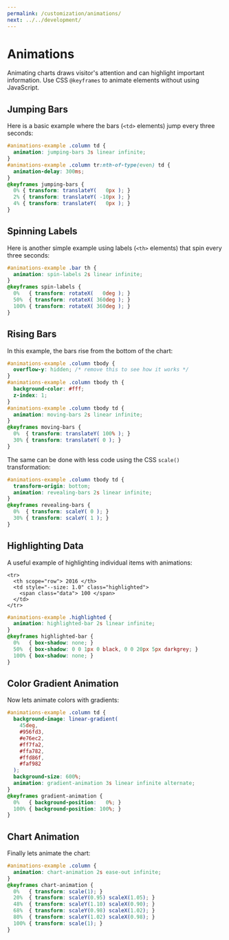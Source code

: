 ```yaml
---
permalink: /customization/animations/
next: ../../development/
---
```


# Animations

Animating charts draws visitor's attention and can highlight important information. Use CSS `@keyframes` to animate elements without using JavaScript.

## Jumping Bars

Here is a basic example where the bars (`<td>` elements) jump every three seconds:

```css
#animations-example .column td {
  animation: jumping-bars 3s linear infinite;
}
#animations-example .column tr:nth-of-type(even) td {
  animation-delay: 300ms;
}
@keyframes jumping-bars {
  0% { transform: translateY(   0px ); }
  2% { transform: translateY( -10px ); }
  4% { transform: translateY(   0px ); }
}
```

<code-example code-example-id="animations-example-1">
<template v-slot:css-code>
#animations-example-1 {
  width: 100%;
  max-width: 300px;
  margin: 0 auto;
}
#animations-example-1 .column {
  --aspect-ratio: 4 / 3;
}
#animations-example-1 .column td {
  animation: jumping-bars 3s linear infinite;
  animation-delay: 0;
}
#animations-example-1 .column tr:nth-of-type(even) td {
  animation-delay: 300ms;
}
@keyframes jumping-bars {
  0% { transform: translateY(   0px ); }
  2% { transform: translateY( -10px ); }
  4% { transform: translateY(   0px ); }
}
</template>
<template v-slot:html-code>
<div id="animations-example-1">
  <table class="charts-css column hide-data show-labels show-primary-axis data-spacing-6">
    <caption> Animation Example #1 </caption>
    <thead>
      <tr>
        <th scope="col"> Year </th>
        <th scope="col"> Progress </th>
      </tr>
    </thead>
    <tbody>
      <tr>
        <th scope="row"> 2016 </th>
        <td style="--size: 0.2"> <span class="data"> 20 </span> </td>
      </tr>
      <tr>
        <th scope="row"> 2017 </th>
        <td style="--size: 0.4"> <span class="data"> 40 </span> </td>
      </tr>
      <tr>
        <th scope="row"> 2018 </th>
        <td style="--size: 0.6"> <span class="data"> 60 </span> </td>
      </tr>
      <tr>
        <th scope="row"> 2019 </th>
        <td style="--size: 0.8"> <span class="data"> 80 </span> </td>
      </tr>
      <tr>
        <th scope="row"> 2020 </th>
        <td style="--size: 1.0"> <span class="data"> 100 </span> </td>
      </tr>
    </tbody>
  </table>
</div>
</template>
</code-example>

## Spinning Labels

Here is another simple example using labels (`<th>` elements) that spin every three seconds:

```css
#animations-example .bar th {
  animation: spin-labels 2s linear infinite;
}
@keyframes spin-labels {
  0%   { transform: rotateX(   0deg ); }
  50%  { transform: rotateX( 360deg ); }
  100% { transform: rotateX( 360deg ); }
}
```

<code-example code-example-id="animations-example-2">
<template v-slot:css-code>
#animations-example-2 {
  width: 100%;
  max-width: 500px;
  margin: 0 auto;
}
#animations-example-2 .bar {
  --labels-size: 160px;
}
#animations-example-2 .bar td {
  line-height: 1.5;
}
#animations-example-2 .bar th {
  animation: spin-labels 2s linear infinite;
}
@keyframes spin-labels {
  0%   { transform: rotateX(   0deg ); }
  50%  { transform: rotateX( 360deg ); }
  100% { transform: rotateX( 360deg ); }
}
</template>
<template v-slot:html-code>
<div id="animations-example-2">
  <table class="charts-css bar hide-data show-labels data-spacing-5 show-primary-axis">
    <caption> Animation Example #2 - The Richest People In America (Forbes 1918) </caption>
    <thead>
      <tr>
        <th scope="col"> Country </th>
        <th scope="col"> Gold </th>
        <th scope="col"> Silver </th>
        <th scope="col"> Silver </th>
      </tr>
    </thead>
    <tbody>
      <tr>
        <th scope="row"> John D. Rockefeller </th>
        <td style="--size: calc( 1200 / 1200 );"> <span class="data"> 1,200 </span> </td>
      </tr>
      <tr>
        <th scope="row"> Henry Clay Frick </th>
        <td style="--size: calc( 225 / 1200 );"> <span class="data"> 225 </span> </td>
      </tr>
      <tr>
        <th scope="row"> Andrew Carnegie </th>
        <td style="--size: calc( 200 / 1200 );"> <span class="data"> 200 </span> </td>
      </tr>
      <tr>
        <th scope="row"> George Fisher Baker </th>
        <td style="--size: calc( 150 / 1200 );"> <span class="data"> 150 </span> </td>
      </tr>
      <tr>
        <th scope="row"> William Rockefeller </th>
        <td style="--size: calc( 150 / 1200 );"> <span class="data"> 150 </span> </td>
      </tr>
    </tbody>
  </table>
</div>
</template>
</code-example>

## Rising Bars

In this example, the bars rise from the bottom of the chart:

```css
#animations-example .column tbody {
  overflow-y: hidden; /* remove this to see how it works */
}
#animations-example .column tbody th {
  background-color: #fff;
  z-index: 1;
}
#animations-example .column tbody td {
  animation: moving-bars 2s linear infinite;
}
@keyframes moving-bars {
  0%  { transform: translateY( 100% ); }
  30% { transform: translateY( 0 ); }
}
```

<code-example code-example-id="animations-example-3">
<template v-slot:css-code>
#animations-example-3 {
  width: 100%;
  max-width: 300px;
  margin: 0 auto;
}
#animations-example-3 .column {
  --aspect-ratio: 4 / 3;
}
#animations-example-3 .column tbody {
  overflow-y: hidden; /* remove this to see how it works */
}
#animations-example-3 .column tbody th {
  background-color: #fff;
  z-index: 1;
}
#animations-example-3 .column tbody td {
  animation: moving-bars 2s linear infinite;
}
@keyframes moving-bars {
  0%  { transform: translateY( 100% ); }
  30% { transform: translateY( 0 ); }
}
</template>
<template v-slot:html-code>
<div id="animations-example-3">
  <table class="charts-css column show-labels hide-data data-spacing-5 show-primary-axis">
    <caption> Animation Example #3 </caption>
    <thead>
      <tr>
        <th scope="col"> Year </th>
        <th scope="col"> Progress </th>
      </tr>
    </thead>
    <tbody>
      <tr>
        <th scope="row"> 2016 </th>
        <td style="--size: 1.0"> <span class="data"> 100 </span> </td>
      </tr>
      <tr>
        <th scope="row"> 2017 </th>
        <td style="--size: 0.8"> <span class="data"> 80 </span> </td>
      </tr>
      <tr>
        <th scope="row"> 2018 </th>
        <td style="--size: 0.6"> <span class="data"> 60 </span> </td>
      </tr>
      <tr>
        <th scope="row"> 2019 </th>
        <td style="--size: 0.4"> <span class="data"> 40 </span> </td>
      </tr>
      <tr>
        <th scope="row"> 2020 </th>
        <td style="--size: 0.2"> <span class="data"> 20 </span> </td>
      </tr>
    </tbody>
  </table>
</div>
</template>
</code-example>

The same can be done with less code using the CSS `scale()` transformation:

```css
#animations-example .column tbody td {
  transform-origin: bottom;
  animation: revealing-bars 2s linear infinite;
}
@keyframes revealing-bars {
  0%  { transform: scaleY( 0 ); }
  30% { transform: scaleY( 1 ); }
}
```

<code-example code-example-id="animations-example-4">
<template v-slot:css-code>
#animations-example-4 {
  width: 100%;
  max-width: 300px;
  margin: 0 auto;
}
#animations-example-4 .column {
  --aspect-ratio: 4 / 3;
}
#animations-example-4 .column tbody td {
  transform-origin: bottom;
  animation: revealing-bars 2s linear infinite;
}
@keyframes revealing-bars {
  0%  { transform: scaleY( 0 ); }
  30% { transform: scaleY( 1 ); }
}
</template>
<template v-slot:html-code>
<div id="animations-example-4">
  <table class="charts-css column show-labels hide-data data-spacing-5 show-primary-axis">
    <caption> Animation Example #4 </caption>
    <thead>
      <tr>
        <th scope="col"> Year </th>
        <th scope="col"> Progress </th>
      </tr>
    </thead>
    <tbody>
      <tr>
        <th scope="row"> 2016 </th>
        <td style="--size: 0.2"> <span class="data"> 20 </span> </td>
      </tr>
      <tr>
        <th scope="row"> 2017 </th>
        <td style="--size: 0.4"> <span class="data"> 40 </span> </td>
      </tr>
      <tr>
        <th scope="row"> 2018 </th>
        <td style="--size: 0.6"> <span class="data"> 60 </span> </td>
      </tr>
      <tr>
        <th scope="row"> 2019 </th>
        <td style="--size: 0.8"> <span class="data"> 80 </span> </td>
      </tr>
      <tr>
        <th scope="row"> 2020 </th>
        <td style="--size: 1.0"> <span class="data"> 100 </span> </td>
      </tr>
    </tbody>
  </table>
</div>
</template>
</code-example>

## Highlighting Data

A useful example of highlighting individual items with animations:

```html{3}
<tr>
  <th scope="row"> 2016 </th>
  <td style="--size: 1.0" class="highlighted">
    <span class="data"> 100 </span>
  </td>
</tr>
```

```css
#animations-example .highlighted {
  animation: highlighted-bar 2s linear infinite;
}
@keyframes highlighted-bar {
  0%   { box-shadow: none; }
  50%  { box-shadow: 0 0 1px 0 black, 0 0 20px 5px darkgrey; }
  100% { box-shadow: none; }
}
```

<code-example code-example-id="animations-example-5">
<template v-slot:css-code>
#animations-example-5 {
  width: 100%;
  max-width: 350px;
  margin: 0 auto;
}
#animations-example-5 .column {
  --aspect-ratio: 4 / 3;
}
#animations-example-5 .highlighted {
  animation: highlighted-bar 2s linear infinite;
}
@keyframes highlighted-bar {
  0%   { box-shadow: none; }
  50%  { box-shadow: 0 0 1px 0 black, 0 0 20px 5px darkgrey; }
  100% { box-shadow: none; }
}
</template>
<template v-slot:html-code>
<div id="animations-example-5">
  <table class="charts-css column show-labels data-spacing-15 show-primary-axis">
    <caption> Animation Example #5 </caption>
    <thead>
      <tr>
        <th scope="col"> Year </th>
        <th scope="col"> Progress </th>
      </tr>
    </thead>
    <tbody>
      <tr>
        <th scope="row"> 2016 </th>
        <td style="--size: 0.2"> <span class="data"> 20 </span> </td>
      </tr>
      <tr>
        <th scope="row"> 2017 </th>
        <td style="--size: 0.4"> <span class="data"> 40 </span> </td>
      </tr>
      <tr>
        <th scope="row"> 2018 </th>
        <td style="--size: 1.0" class="highlighted"> <span class="data"> 100 </span> </td>
      </tr>
      <tr>
        <th scope="row"> 2019 </th>
        <td style="--size: 0.5"> <span class="data"> 50 </span> </td>
      </tr>
      <tr>
        <th scope="row"> 2020 </th>
        <td style="--size: 0.3"> <span class="data"> 30 </span> </td>
      </tr>
    </tbody>
  </table>
</div>
</template>
</code-example>

## Color Gradient Animation

Now lets animate colors with gradients:

```css
#animations-example .column td {
  background-image: linear-gradient(
    45deg,
    #956fd3,
    #e76ec2,
    #ff7fa2,
    #ffa782,
    #ffd86f,
    #faf982
  );
  background-size: 600%;
  animation: gradient-animation 3s linear infinite alternate;
}
@keyframes gradient-animation {
  0%   { background-position:   0%; }
  100% { background-position: 100%; }
}
```

<code-example code-example-id="animations-example-6">
<template v-slot:css-code>
#animations-example-6 {
  width: 100%;
  max-width: 350px;
  margin: 0 auto;
}
#animations-example-6 .column {
  --aspect-ratio: 4 / 3;
}
#animations-example-6 .column td {
  background-image: linear-gradient(
    45deg,
    #956fd3,
    #e76ec2,
    #ff7fa2,
    #ffa782,
    #ffd86f,
    #faf982
  );
  background-size: 600%;
  animation: gradient-animation 3s linear infinite alternate;
}
@keyframes gradient-animation {
  0%   { background-position:   0%; }
  100% { background-position: 100%; }
}
</template>
<template v-slot:html-code>
<div id="animations-example-6">
  <table class="charts-css column show-labels hide-data data-spacing-5 show-primary-axis">
    <caption> Animation Example #6 </caption>
    <thead>
      <tr>
        <th scope="col"> Year </th>
        <th scope="col"> Progress </th>
      </tr>
    </thead>
    <tbody>
      <tr>
        <th scope="row"> 2016 </th>
        <td style="--size: 0.2"> <span class="data"> 20 </span> </td>
      </tr>
      <tr>
        <th scope="row"> 2017 </th>
        <td style="--size: 0.4"> <span class="data"> 40 </span> </td>
      </tr>
      <tr>
        <th scope="row"> 2018 </th>
        <td style="--size: 1.0"> <span class="data"> 100 </span> </td>
      </tr>
      <tr>
        <th scope="row"> 2019 </th>
        <td style="--size: 0.5"> <span class="data"> 50 </span> </td>
      </tr>
      <tr>
        <th scope="row"> 2020 </th>
        <td style="--size: 0.3"> <span class="data"> 30 </span> </td>
      </tr>
    </tbody>
  </table>
</div>
</template>
</code-example>

## Chart Animation

Finally lets animate the chart:

```css
#animations-example .column {
  animation: chart-animation 2s ease-out infinite;
}
@keyframes chart-animation {
  0%   { transform: scale(1); }
  20%  { transform: scaleY(0.95) scaleX(1.05); }
  48%  { transform: scaleY(1.10) scaleX(0.90); }
  68%  { transform: scaleY(0.98) scaleX(1.02); }
  80%  { transform: scaleY(1.02) scaleX(0.98); }
  100% { transform: scale(1); }
}
```

<code-example code-example-id="animations-example-7">
<template v-slot:css-code>
#animations-example-7 {
  width: 100%;
  max-width: 350px;
  margin: 0 auto;
}
#animations-example-7 .column {
  --aspect-ratio: 4 / 3;
  animation: chart-animation 2s ease-out infinite;
}
@keyframes chart-animation {
  0%   { transform: scale(1); }
  20%  { transform: scaleY(0.95) scaleX(1.05); }
  48%  { transform: scaleY(1.10) scaleX(0.90); }
  68%  { transform: scaleY(0.98) scaleX(1.02); }
  80%  { transform: scaleY(1.02) scaleX(0.98); }
  100% { transform: scale(1); }
}
</template>
<template v-slot:html-code>
<div id="animations-example-7">
  <table class="charts-css column show-labels hide-data data-spacing-5 show-primary-axis">
    <caption> Animation Example #7 </caption>
    <thead>
      <tr>
        <th scope="col"> Year </th>
        <th scope="col"> Progress </th>
      </tr>
    </thead>
    <tbody>
      <tr>
        <th scope="row"> 2016 </th>
        <td style="--size: 0.2"> <span class="data"> 20 </span> </td>
      </tr>
      <tr>
        <th scope="row"> 2017 </th>
        <td style="--size: 0.4"> <span class="data"> 40 </span> </td>
      </tr>
      <tr>
        <th scope="row"> 2018 </th>
        <td style="--size: 1.0"> <span class="data"> 100 </span> </td>
      </tr>
      <tr>
        <th scope="row"> 2019 </th>
        <td style="--size: 0.5"> <span class="data"> 50 </span> </td>
      </tr>
      <tr>
        <th scope="row"> 2020 </th>
        <td style="--size: 0.3"> <span class="data"> 30 </span> </td>
      </tr>
    </tbody>
  </table>
</div>
</template>
</code-example>
